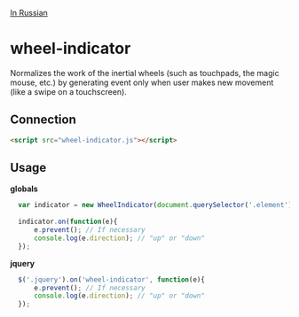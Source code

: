 [In Russian](https://github.com/Promo/wheel-indicator/blob/master/README_ru.md)


# wheel-indicator
Normalizes the work of the inertial wheels (such as touchpads, the magic mouse, etc.) by generating event only when user
 makes new movement (like a swipe on a touchscreen). 

## Connection
```html
<script src="wheel-indicator.js"></script>
```

## Usage
**globals**  
```javascript
  var indicator = new WheelIndicator(document.querySelector('.element'));
  
  indicator.on(function(e){
      e.prevent(); // If necessary
      console.log(e.direction); // "up" or "down"
  });
```

**jquery**  
```javascript
  $('.jquery').on('wheel-indicator', function(e){
      e.prevent(); // If necessary
      console.log(e.direction); // "up" or "down"
  });
```
